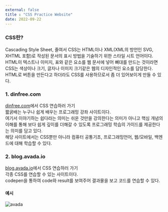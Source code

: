 ```yaml
---
external: false
title : "CSS Practice Website"
date: 2022-09-22
---
```


### CSS란?

Cascading Style Sheet, 줄여서 CSS는 HTML이나 XML(XML의 방언인 SVG, XHTML 포함)로 작성된 문서의 표시 방법을 기술하기 위한 스타일 시트 언어이다.  
HTML이 텍스트나 이미지, 표와 같은 요소를 웹 문서에 넣어 뼈대를 만드는 것이라면 CSS는 색상이나 크기, 글자나 이미지 크기같은 웹의 디자인적인 요소를 담당한다.  
HTML로 버튼을 만든다고 하더라도 CSS를 사용하므로서 좀 더 있어보이게 만들 수 있다.  

### 1. dinfree.com

[dinfree.com](https://dinfree.com/lecture/frontend/122_css_1.html)에서 CSS 연습하러 가기  
짧굵배는 누구나 쉽게 배우는 프로그래밍 강좌 사이트이다.  
여기서 이야기하는 쉽다라는 의미는 쉬운 것만을 강의한다는 의미가 아니고 핵심 개념의 이해를 통해 보다 쉽게 깊이를 더해갈 수 있도록 프로그래밍 학습의 가이드를 제공한다는 의미를 담고 있다.  
해당 사이트에서는 CSS뿐만 아니라 컴퓨터 공통기초, 프로그래밍언어, 웹/모바일, 백엔드에 대해 학습할 수 있다.  

### 2. blog.avada.io

[blog.avada.io](https://dinfree.com/lecture/frontend/122_css_1.html)에서 CSS 연습하러 가기  
각종 CSS를 연습할 수 있는 사이트이다.  
codepen을 통하여 code와 result를 보여주어 결과물을 보고 코드를 연습할 수 있다.  

#### 예시

![avada](https://github.com/WoojinJeonkr/WoojinJeonkr.github.io/blob/main/assets/images/post/avada.png?raw=true)
